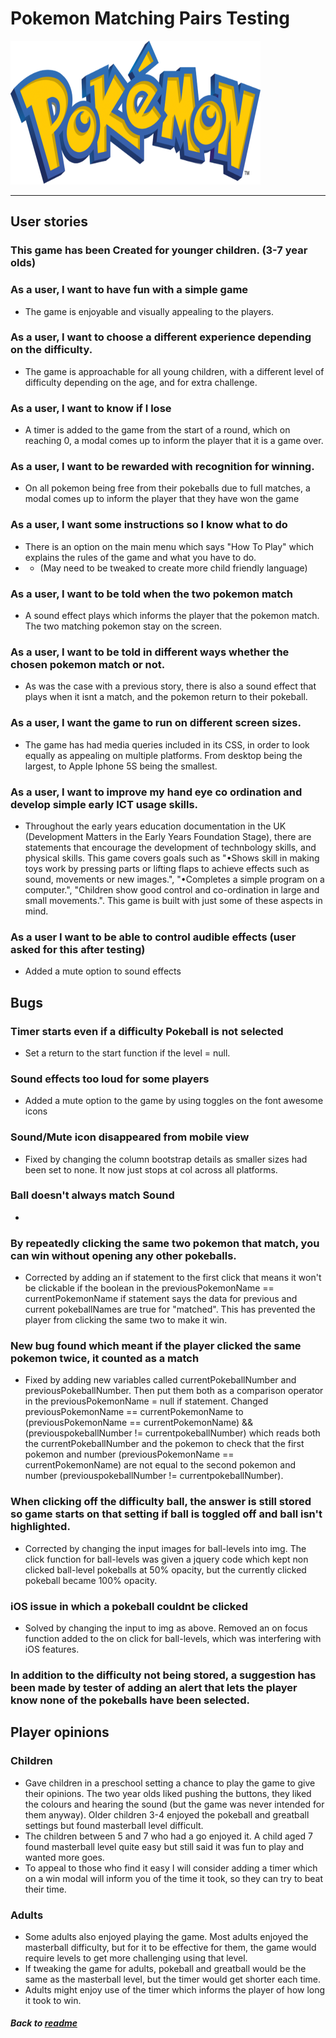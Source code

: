 # Pokemon Matching Pairs Testing

<img src="assets/images/poke-logo.png" width="400" height="230" />

---

## User stories

### This game has been Created for younger children. (3-7 year olds)

### As a user, I want to have fun with a simple game

- The game is enjoyable and visually appealing to the players. 

### As a user, I want to choose a different experience depending on the difficulty. 

-  The game is approachable for all young children, with a different level of difficulty depending on the age, and for extra challenge.

### As a user, I want to know if I lose

- A timer is added to the game from the start of a round, which on reaching 0, a modal comes up to inform the player that it is a game over.

### As a user, I want to be rewarded with recognition for winning. 

- On all pokemon being free from their pokeballs due to full matches, a modal comes up to inform the player that they have won the game

### As a user, I want some instructions so I know what to do

- There is an option on the main menu which says "How To Play" which explains the rules of the game and what you have to do. 
- - (May need to be tweaked to create more child friendly language)  

### As a user, I want to be told when the two pokemon match

- A sound effect plays which informs the player that the pokemon match. The two matching pokemon stay on the screen.

### As a user, I want to be told in different ways whether the chosen pokemon match or not.
- As was the case with a previous story, there is also a sound effect that plays when it isnt a match, and the pokemon return to their pokeball.

### As a user, I want the game to run on different screen sizes.

- The game has had media queries included in its CSS, in order to look equally as appealing on multiple platforms. From desktop being the largest, to Apple Iphone 5S being the smallest.

### As a user, I want to improve my hand eye co ordination and develop simple early ICT usage skills. 
- Throughout the early years education documentation in the UK (Development Matters in the Early Years Foundation Stage), there are statements that encourage the development of technbology skills, and physical skills. This game covers goals such as "•Shows skill in making toys work by pressing parts or lifting
flaps to achieve effects such as sound, movements or new images.", "•Completes a simple program on a computer.", "Children show good control and co-ordination in large and small movements.". This game is built with just some of these aspects in mind.

### As a user I want to be able to control audible effects (user asked for this after testing)
- Added a mute option to sound effects

## Bugs

### Timer starts even if a difficulty Pokeball is not selected

- Set a return to the start function if the level = null. 

### Sound effects too loud for some players

- Added a mute option to the game by using toggles on the font awesome icons

### Sound/Mute icon disappeared from mobile view

- Fixed by changing the column bootstrap details as smaller sizes had been set to none. It now just stops at col across all platforms. 

### Ball doesn't always match Sound

- 

### By repeatedly clicking the same two pokemon that match, you can win without opening any other pokeballs. 

- Corrected by adding an if statement to the first click that means it won't be clickable if the boolean in the previousPokemonName == currentPokemonName
if statement says the data for previous and current pokeballNames are true for "matched". This has prevented the player from clicking the same two to make it win.

### New bug found which meant if the player clicked the same pokemon twice, it counted as a match

- Fixed by adding new variables called currentPokeballNumber and previousPokeballNumber. Then put them both as a comparison operator in the previousPokemonName = null if statement. 
Changed previousPokemonName == currentPokemonName to (previousPokemonName == currentPokemonName) && (previouspokeballNumber != currentpokeballNumber) which reads both the currentPokeballNumber
and the pokemon to check that the first pokemon and number (previousPokemonName == currentPokemonName) are not equal to the second pokemon and number (previouspokeballNumber != currentpokeballNumber).

### When clicking off the difficulty ball, the answer is still stored so game starts on that setting if ball is toggled off and ball isn't highlighted. 

- Corrected by changing the input images for ball-levels into img. The click function for ball-levels was given a jquery code which kept non clicked ball-level pokeballs at 50% opacity,
but the currently clicked pokeball became 100% opacity.

### iOS issue in which a pokeball couldnt be clicked

- Solved by changing the input to img as above. Removed an on focus function added to the on click for ball-levels, which was interfering with iOS features.

### In addition to the difficulty not being stored, a suggestion has been made by tester of adding an alert that lets the player know none of the pokeballs have been selected.

## Player opinions

### Children
- Gave children in a preschool setting a chance to play the game to give their opinions. The two year olds liked pushing the buttons, they liked the colours and hearing the sound (but the game was never intended for them anyway). Older children 3-4 enjoyed the pokeball and greatball settings but found masterball level difficult. 
- The children between 5 and 7 who had a go enjoyed it. A child aged 7 found masterball level quite easy but still said it was fun to play and wanted more goes. 
- To appeal to those who find it easy I will consider adding a timer which on a win modal will inform you of the time it took, so they can try to beat their time. 

### Adults
- Some adults also enjoyed playing the game. Most adults enjoyed the masterball difficulty, but for it to be effective for them, the game would require levels to get more challenging using that level. 
- If tweaking the game for adults, pokeball and greatball would be the same as the masterball level, but the timer would get shorter each time.
- Adults might enjoy use of the timer which informs the player of how long it took to win. 

##### Back to [readme](README.md)